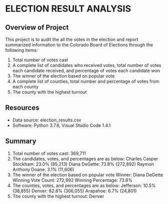 # ELECTION RESULT ANALYSIS

## Overview of Project
This project is to audit the all the votes in the election and report summarized information to the Colorado Board of Elections through the following items:
 1. Total number of votes cast
 2. A complete list of candidates who received votes, total number of votes each candidate received, and percentage of votes each candidate won
 3. The winner of the election based on popular vote
 4. A complete list of counties, total number and percentage of votes from each county
 5. The county with the highest turnout

## Resources
 - Data source: election_results.csv
 - Software: Python 3.7.6, Visual Studio Code 1.4.1

## Summary
 1. Total number of votes cast: 369,711
 2. The candidates, votes, and percentages are as below:
	Charles Casper Stockham: 23.0% (85,213)
	Diana DeGette: 73.8% (272,892)
	Raymon Anthony Doane: 3.1% (11,606)
 3. The winner of the election based on popular vote
	Winner: Diana DeGette
	Winning Vote Count: 272,892
	Winning Percentage: 73.8%
 4. The counties, votes, and percentages are as below:
	Jefferson: 10.5% (38,855)
	Denver: 82.8% (306,055)
	Arapahoe: 6.7% (24,801)
 5. The county with the highest turnout: Denver
